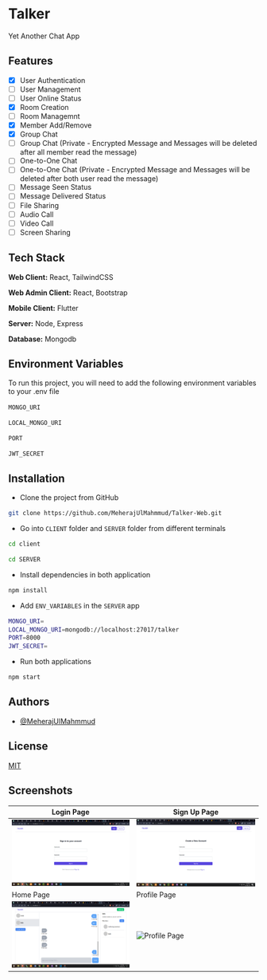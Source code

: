 # Talker

Yet Another Chat App

## Features

-   [x] User Authentication
-   [ ] User Management
-   [ ] User Online Status
-   [x] Room Creation
-   [ ] Room Managemnt
-   [x] Member Add/Remove
-   [x] Group Chat
-   [ ] Group Chat (Private - Encrypted Message and Messages will be deleted after all member read the message)
-   [ ] One-to-One Chat
-   [ ] One-to-One Chat (Private - Encrypted Message and Messages will be deleted after both user read the message)
-   [ ] Message Seen Status
-   [ ] Message Delivered Status
-   [ ] File Sharing
-   [ ] Audio Call
-   [ ] Video Call
-   [ ] Screen Sharing

## Tech Stack

**Web Client:** React, TailwindCSS

**Web Admin Client:** React, Bootstrap

**Mobile Client:** Flutter

**Server:** Node, Express

**Database:** Mongodb

## Environment Variables

To run this project, you will need to add the following environment variables to your .env file

`MONGO_URI`

`LOCAL_MONGO_URI`

`PORT`

`JWT_SECRET`

## Installation

-   Clone the project from GitHub

```bash
git clone https://github.com/MeherajUlMahmmud/Talker-Web.git
```

-   Go into `CLIENT` folder and `SERVER` folder from different terminals

```bash
cd client
```

```bash
cd SERVER
```

-   Install dependencies in both application

```bash
npm install
```

-   Add `ENV_VARIABLES` in the `SERVER` app

```bash
MONGO_URI=
LOCAL_MONGO_URI=mongodb://localhost:27017/talker
PORT=8000
JWT_SECRET=
```

-   Run both applications

```bash
npm start
```

## Authors

-   [@MeherajUlMahmmud](https://www.github.com/MeherajUlMahmmud)

## License

[MIT](LICENSE)

## Screenshots

| Login Page                               | Sign Up Page                                           |
| ---------------------------------------- | ------------------------------------------------------ |
| ![Login Page](screenshots/LoginPage.png) | ![Sign Up Page Screenshot](screenshots/SignUpPage.png) |
| Home Page                                | Profile Page                                           |
| ![Home Page](screenshots/HomePage.png)   | ![Profile Page](screenshots/ProfilePage.png)           |
